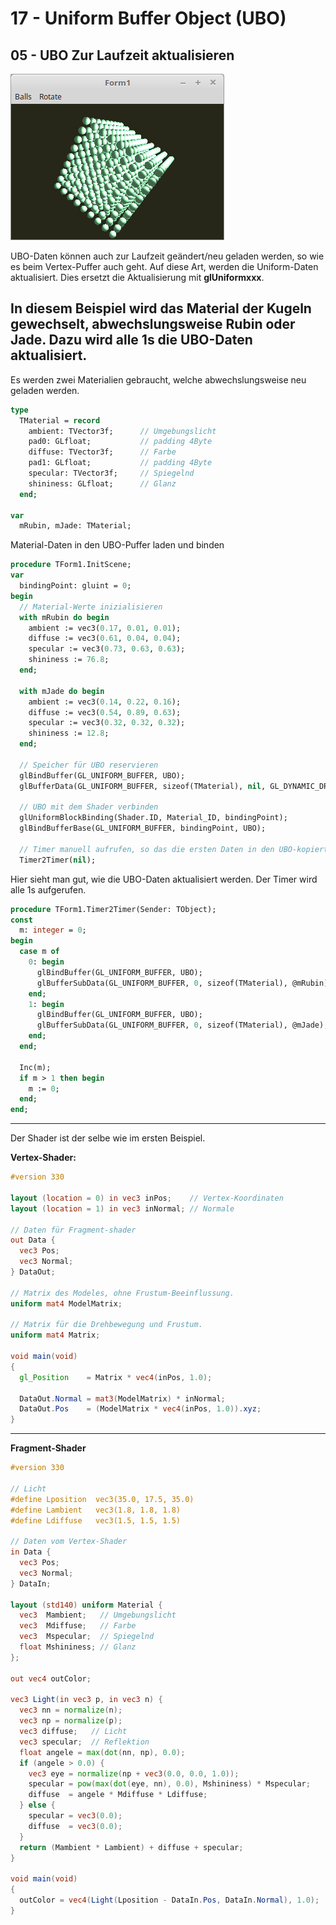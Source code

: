 # 17 - Uniform Buffer Object (UBO)
## 05 - UBO Zur Laufzeit aktualisieren

![image.png](image.png)

UBO-Daten können auch zur Laufzeit geändert/neu geladen werden, so wie es beim Vertex-Puffer auch geht.
Auf diese Art, werden die Uniform-Daten aktualisiert. Dies ersetzt die Aktualisierung mit <b>glUniformxxx</b>.

In diesem Beispiel wird das Material der Kugeln gewechselt, abwechslungsweise Rubin oder Jade.
Dazu wird alle 1s die UBO-Daten aktualisiert.
---
Es werden zwei Materialien gebraucht, welche abwechslungsweise neu geladen werden.

```pascal
type
  TMaterial = record
    ambient: TVector3f;      // Umgebungslicht
    pad0: GLfloat;           // padding 4Byte
    diffuse: TVector3f;      // Farbe
    pad1: GLfloat;           // padding 4Byte
    specular: TVector3f;     // Spiegelnd
    shininess: GLfloat;      // Glanz
  end;

var
  mRubin, mJade: TMaterial;
```

Material-Daten in den UBO-Puffer laden und binden

```pascal
procedure TForm1.InitScene;
var
  bindingPoint: gluint = 0;
begin
  // Material-Werte inizialisieren
  with mRubin do begin
    ambient := vec3(0.17, 0.01, 0.01);
    diffuse := vec3(0.61, 0.04, 0.04);
    specular := vec3(0.73, 0.63, 0.63);
    shininess := 76.8;
  end;

  with mJade do begin
    ambient := vec3(0.14, 0.22, 0.16);
    diffuse := vec3(0.54, 0.89, 0.63);
    specular := vec3(0.32, 0.32, 0.32);
    shininess := 12.8;
  end;

  // Speicher für UBO reservieren
  glBindBuffer(GL_UNIFORM_BUFFER, UBO);
  glBufferData(GL_UNIFORM_BUFFER, sizeof(TMaterial), nil, GL_DYNAMIC_DRAW);

  // UBO mit dem Shader verbinden
  glUniformBlockBinding(Shader.ID, Material_ID, bindingPoint);
  glBindBufferBase(GL_UNIFORM_BUFFER, bindingPoint, UBO);

  // Timer manuell aufrufen, so das die ersten Daten in den UBO-kopiert werden.
  Timer2Timer(nil);
```

Hier sieht man gut, wie die UBO-Daten aktualisiert werden.
Der Timer wird alle 1s aufgerufen.

```pascal
procedure TForm1.Timer2Timer(Sender: TObject);
const
  m: integer = 0;
begin
  case m of
    0: begin
      glBindBuffer(GL_UNIFORM_BUFFER, UBO);
      glBufferSubData(GL_UNIFORM_BUFFER, 0, sizeof(TMaterial), @mRubin);
    end;
    1: begin
      glBindBuffer(GL_UNIFORM_BUFFER, UBO);
      glBufferSubData(GL_UNIFORM_BUFFER, 0, sizeof(TMaterial), @mJade);
    end;
  end;

  Inc(m);
  if m > 1 then begin
    m := 0;
  end;
end;
```

---
Der Shader ist der selbe wie im ersten Beispiel.

<b>Vertex-Shader:</b>

```glsl
#version 330

layout (location = 0) in vec3 inPos;    // Vertex-Koordinaten
layout (location = 1) in vec3 inNormal; // Normale

// Daten für Fragment-shader
out Data {
  vec3 Pos;
  vec3 Normal;
} DataOut;

// Matrix des Modeles, ohne Frustum-Beeinflussung.
uniform mat4 ModelMatrix;

// Matrix für die Drehbewegung und Frustum.
uniform mat4 Matrix;

void main(void)
{
  gl_Position    = Matrix * vec4(inPos, 1.0);

  DataOut.Normal = mat3(ModelMatrix) * inNormal;
  DataOut.Pos    = (ModelMatrix * vec4(inPos, 1.0)).xyz;
}

```

---
<b>Fragment-Shader</b>

```glsl
#version 330

// Licht
#define Lposition  vec3(35.0, 17.5, 35.0)
#define Lambient   vec3(1.8, 1.8, 1.8)
#define Ldiffuse   vec3(1.5, 1.5, 1.5)

// Daten vom Vertex-Shader
in Data {
  vec3 Pos;
  vec3 Normal;
} DataIn;

layout (std140) uniform Material {
  vec3  Mambient;   // Umgebungslicht
  vec3  Mdiffuse;   // Farbe
  vec3  Mspecular;  // Spiegelnd
  float Mshininess; // Glanz
};

out vec4 outColor;

vec3 Light(in vec3 p, in vec3 n) {
  vec3 nn = normalize(n);
  vec3 np = normalize(p);
  vec3 diffuse;   // Licht
  vec3 specular;  // Reflektion
  float angele = max(dot(nn, np), 0.0);
  if (angele > 0.0) {
    vec3 eye = normalize(np + vec3(0.0, 0.0, 1.0));
    specular = pow(max(dot(eye, nn), 0.0), Mshininess) * Mspecular;
    diffuse  = angele * Mdiffuse * Ldiffuse;
  } else {
    specular = vec3(0.0);
    diffuse  = vec3(0.0);
  }
  return (Mambient * Lambient) + diffuse + specular;
}

void main(void)
{
  outColor = vec4(Light(Lposition - DataIn.Pos, DataIn.Normal), 1.0);
}


```


